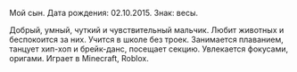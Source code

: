 Мой сын.
Дата рождения: 02.10.2015.
Знак: весы.

Добрый, умный, чуткий и чувствительный мальчик. Любит животных и беспокоится за них. Учится в школе без троек. Занимается плаванием, танцует хип-хоп и брейк-данс, посещает секцию. Увлекается фокусами, оригами. Играет в Minecraft, Roblox.